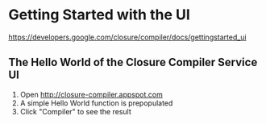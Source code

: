 # Getting Started with the UI

https://developers.google.com/closure/compiler/docs/gettingstarted_ui

## The Hello World of the Closure Compiler Service UI

1. Open http://closure-compiler.appspot.com
2. A simple Hello World function is prepopulated
3. Click "Compiler" to see the result

